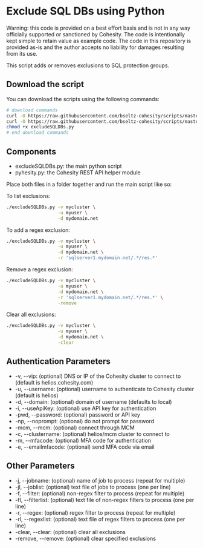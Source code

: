 # Exclude SQL DBs using Python

Warning: this code is provided on a best effort basis and is not in any way officially supported or sanctioned by Cohesity. The code is intentionally kept simple to retain value as example code. The code in this repository is provided as-is and the author accepts no liability for damages resulting from its use.

This script adds or removes exclusions to SQL protection groups.

## Download the script

You can download the scripts using the following commands:

```bash
# download commands
curl -O https://raw.githubusercontent.com/bseltz-cohesity/scripts/master/python/excludeSQLDBs/excludeSQLDBs.py
curl -O https://raw.githubusercontent.com/bseltz-cohesity/scripts/master/python/pyhesity.py
chmod +x excludeSQLDBs.py
# end download commands
```

## Components

* excludeSQLDBs.py: the main python script
* pyhesity.py: the Cohesity REST API helper module

Place both files in a folder together and run the main script like so:

To list exclusions:

```bash
./excludeSQLDBs.py -v mycluster \
                   -u myuser \
                   -d mydomain.net
```

To add a regex exclusion:

```bash
./excludeSQLDBs.py -v mycluster \
                   -u myuser \
                   -d mydomain.net \
                   -r 'sqlserver1.mydomain.net/.*/res.*'
```

Remove a regex exclusion:

```bash
./excludeSQLDBs.py -v mycluster \
                   -u myuser \
                   -d mydomain.net \
                   -r 'sqlserver1.mydomain.net/.*/res.*' \
                   -remove
```

Clear all exclusions:

```bash
./excludeSQLDBs.py -v mycluster \
                   -u myuser \
                   -d mydomain.net \
                   -clear
```

## Authentication Parameters

* -v, --vip: (optional) DNS or IP of the Cohesity cluster to connect to (default is helios.cohesity.com)
* -u, --username: (optional) username to authenticate to Cohesity cluster (default is helios)
* -d, --domain: (optional) domain of username (defaults to local)
* -i, --useApiKey: (optional) use API key for authentication
* -pwd, --password: (optional) password or API key
* -np, --noprompt: (optional) do not prompt for password
* -mcm, --mcm: (optional) connect through MCM
* -c, --clustername: (optional) helios/mcm cluster to connect to
* -m, --mfacode: (optional) MFA code for authentication
* -e, --emailmfacode: (optional) send MFA code via email

## Other Parameters

* -j, --jobname: (optional) name of job to process (repeat for multiple)
* -jl, --joblist: (optional) text file of jobs to process (one per line)
* -f, --filter: (optional) non-regex filter to process (repeat for multiple)
* -fl, --filterlist: (optional) text file of non-regex filters to process (one per line)
* -r, --regex: (optional) regex filter to process (repeat for multiple)
* -rl, --regexlist: (optional) text file of regex filters to process (one per line)
* -clear, --clear: (optional) clear all exclusions
* -remove, --remove: (optional) clear specified exclusions
